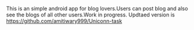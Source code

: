 This is an simple android app for blog lovers.Users can post blog and also see the blogs of all other users.Work in progress.
Updtaed version is https://github.com/amitiwary999/Uniconn-task
